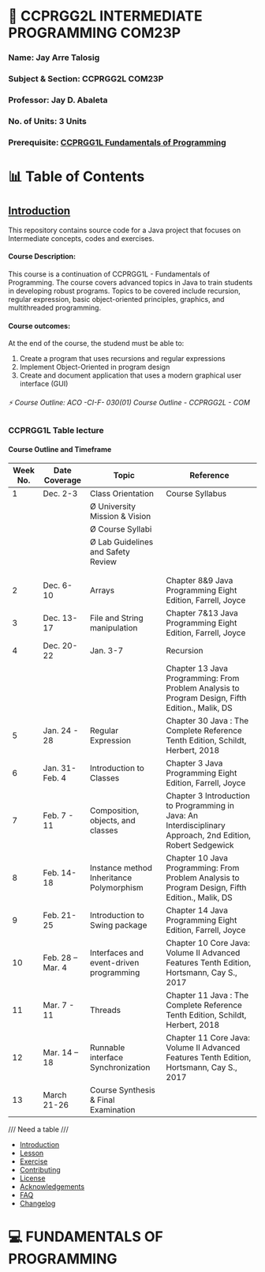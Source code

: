 # 💫 CCPRGG2L INTERMEDIATE PROGRAMMING COM23P        
### Name: Jay Arre Talosig  
### Subject & Section: CCPRGG2L COM23P   
### Professor: Jay D. Abaleta          
### No. of Units: 3 Units
### Prerequisite: [CCPRGG1L Fundamentals of Programming](https://github.com/flexycode/CCPRGG1L_FUNDAMENTALS_COM23P)

# 📊 Table of Contents

## [Introduction](#introduction)
This repository contains source code for a Java project that focuses on Intermediate concepts, codes and exercises.

#### Course Description:
This course is a continuation of CCPRGG1L - Fundamentals of Programming. The course covers advanced topics in Java to train students in developing robust programs. Topics to be covered include recursion, regular expression, basic object-oriented principles, graphics, and multithreaded programming.

#### Course outcomes:
At the end of the course, the studend must be able to:
1. Create a program that uses recursions and regular expressions
2. Implement Object-Oriented in program design
3. Create and document application that uses a modern graphical user interface (GUI)

###### ⚡ Course Outline: ACO -CI-F- 030(01) Course Outline - CCPRGG2L - COM
  
### CCPRGG1L Table lecture
#### Course Outline and Timeframe

| Week No. | Date Coverage    |                                       Topic                                                                   | Reference                                                             |
|----------|--------------------------------------------------------------|-------------------------------------------------------------------|-----------------------------------------------------------------------|
| 1        | Dec. 2-3         | Class Orientation                                                                                             | Course Syllabus                                                       |
|          |                  | Ø University Mission & Vision                                                                                 |                                                                       |                |          |                  | Ø College Mission & Vision                                                                                    |                                                                       |
|          |                  | Ø Course Syllabi                                                                                              |                                                                       |
|          |                  | Ø Lab Guidelines and Safety Review                                                                            |                                                                       |
|          |                  |                                                                                                               |                                                                       |
|          |                  |                                                                                                               |                                                                       | 
| 2        | Dec. 6-10        | Arrays                                    | Chapter 8&9 Java Programming Eight Edition, Farrell, Joyce        |
| 3        | Dec. 13-17       | File and String manipulation              | Chapter 7&13 Java Programming Eight Edition, Farrell, Joyce       |
| 4        | Dec. 20-22       | Jan. 3-7                                  | Recursion                                                         | Chapter 2 Introduction to Programming in Java: An Interdisciplinary Approach, 2nd Edition, Robert Sedgewick |
|          |                  |                                           | Chapter 13 Java Programming: From Problem Analysis to Program Design, Fifth Edition., Malik, DS |
| 5        | Jan. 24 - 28     | Regular Expression                        | Chapter 30 Java : The Complete Reference Tenth Edition, Schildt, Herbert, 2018 |
| 6        | Jan. 31- Feb. 4  | Introduction to Classes                   | Chapter 3 Java Programming Eight Edition, Farrell, Joyce            |
| 7        | Feb. 7 - 11      | Composition, objects, and classes         | Chapter 3 Introduction to Programming in Java: An Interdisciplinary Approach, 2nd Edition, Robert Sedgewick |
| 8        | Feb. 14-18       | Instance method Inheritance Polymorphism  | Chapter 10 Java Programming: From Problem Analysis to Program Design, Fifth Edition., Malik, DS |
| 9        | Feb. 21- 25      | Introduction to Swing package             | Chapter 14 Java Programming Eight Edition, Farrell, Joyce           |
| 10       | Feb. 28 – Mar. 4 | Interfaces and event-driven programming   | Chapter 10 Core Java: Volume II Advanced Features Tenth Edition, Hortsmann, Cay S., 2017 |
| 11       | Mar. 7 - 11      | Threads                                   | Chapter 11 Java : The Complete Reference Tenth Edition, Schildt, Herbert, 2018 |
| 12       | Mar. 14 – 18     | Runnable interface Synchronization        | Chapter 11 Core Java: Volume II Advanced Features Tenth Edition, Hortsmann, Cay S., 2017 |
| 13       | March 21-26      | Course Synthesis & Final Examination      |                                                                       |



/// Need a table ///

- [Introduction](#introduction)
- [Lesson](#lesson)      
- [Exercise](#%EF%B8%8Fexercise)
- [Contributing](#contributing)       
- [License](#licensee)   
- [Acknowledgements](#acknowledgements) 
- [FAQ](#faq)      
- [Changelog](#changelogs)         

# 💻 FUNDAMENTALS OF PROGRAMMING  
